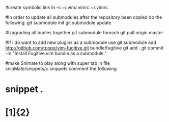 #create symbolic link
ln -s ~/.vim/.vimrc ~/.vimrc


#In order to update all submodules after the repository been copied do the following:
git submodule init
git submodule update



#Upgrading all budles together
git submodule foreach git pull origin master


#If i do want to add new plugins as a submodule use
git submodule add http://github.com/tpope/vim-fugitive.git bundle/fugitive
git add .
git commit -m "Install Fugitive.vim bundle as a submodule."

#make Snimate to play along with super tab   in file snipMate/snippets/c.snippets comment the following

# snippet .
#     [${1}]${2} 
